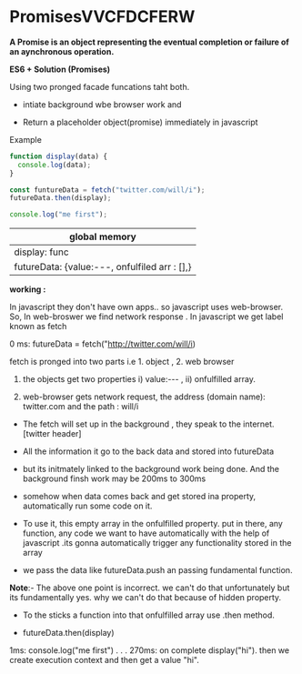 # PromisesVVCFDCFERW

**A Promise is an object representing the eventual completion or failure of an aynchronous operation.**

**ES6 + Solution (Promises)**

Using two pronged facade funcations taht both.

- intiate background wbe browser work and

- Return a placeholder object(promise) immediately in javascript

Example

```javascript
function display(data) {
  console.log(data);
}

const funtureData = fetch("twitter.com/will/i");
futureData.then(display);

console.log("me first");
```


| global memory |
| ------------- |
| display: func |
| futureData: {value:---, onfulfiled arr : [],} |



**working :**

In javascript they don't have own apps.. so javascript uses web-browser.
So, In web-broswer we find network response . In javascript we get label known as fetch


0 ms: futureData = fetch("http://twitter.com/will/i)
 
 fetch is pronged into two parts i.e 1. object , 2. web browser

1. the objects get two properties  i) value:--- , ii) onfulfilled array.

2. web-browser gets network request, the address (domain name): twitter.com  and the path : will/i


* The fetch will set up in the background , they speak to the internet.[twitter header]      

* All the information it go to the back data and stored into futureData

* but its initmately linked to the background work being done.
And the background finsh work may be 200ms to 300ms

* somehow when data comes back and get stored ina property, automatically run some code on it.

* To use it, this empty array in the onfulfilled property. put in there, any function, any code we want to have automatically with the help of javascript .its gonna automatically trigger any functionality stored in the array


* we pass the data like futureData.push an passing fundamental function.

**Note**:- The above one point is incorrect. we can't do that unfortunately but its fundamentally yes. why we can't do that because of hidden property.


* To the sticks a function into that onfulfilled array use .then method.

 * futureData.then(display)

1ms: console.log("me first")
.
.
.
270ms: on complete  display("hi"). then we create execution context and then get a value "hi".